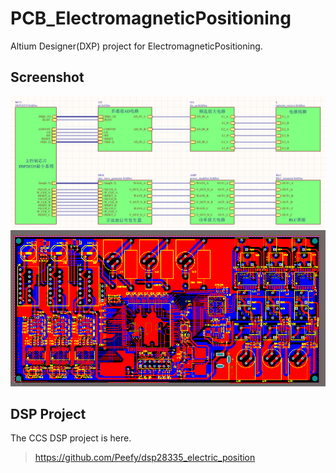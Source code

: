 # PCB_ElectromagneticPositioning

Altium Designer(DXP) project for ElectromagneticPositioning.

## Screenshot

<img src="https://github.com/Peefy/PCB_ElectromagneticPositioning/blob/master/png/sch.png"/>

<img src="https://github.com/Peefy/PCB_ElectromagneticPositioning/blob/master/png/pcb.png"/>

## DSP Project

The CCS DSP project is here.

> https://github.com/Peefy/dsp28335_electric_position

